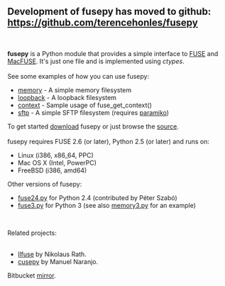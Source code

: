 ## Development of fusepy has moved to github: https://github.com/terencehonles/fusepy ##

<br>

<b>fusepy</b> is a Python module that provides a simple interface to <a href='http://fuse.sourceforge.net/'>FUSE</a> and <a href='http://code.google.com/p/macfuse/'>MacFUSE</a>. It's just one file and is implemented using <i>ctypes</i>.<br>
<br>
See some examples of how you can use fusepy:<br>
<ul><li><a href='http://code.google.com/p/fusepy/source/browse/trunk/memory.py'>memory</a> - A simple memory filesystem<br>
</li><li><a href='http://code.google.com/p/fusepy/source/browse/trunk/loopback.py'>loopback</a> - A loopback filesystem<br>
</li><li><a href='http://code.google.com/p/fusepy/source/browse/trunk/context.py'>context</a> - Sample usage of fuse_get_context()<br>
</li><li><a href='http://code.google.com/p/fusepy/source/browse/trunk/sftp.py'>sftp</a> - A simple SFTP filesystem (requires <a href='http://www.lag.net/paramiko/'>paramiko</a>)</li></ul>

To get started <a href='http://fusepy.googlecode.com/svn/trunk/fuse.py'>download</a> fusepy or just browse the <a href='http://code.google.com/p/fusepy/source/browse/trunk/fuse.py'>source</a>.<br>
<br>
fusepy requires FUSE 2.6 (or later), Python 2.5 (or later) and runs on:<br>
<ul><li>Linux (i386, x86_64, PPC)<br>
</li><li>Mac OS X (Intel, PowerPC)<br>
</li><li>FreeBSD (i386, amd64)</li></ul>

Other versions of fusepy:<br>
<ul><li><a href='http://code.google.com/p/fusepy/source/browse/trunk/fuse24.py'>fuse24.py</a> for Python 2.4 (contributed by Péter Szabó)<br>
</li><li><a href='http://code.google.com/p/fusepy/source/browse/trunk/fuse3.py'>fuse3.py</a> for Python 3 (see also <a href='http://code.google.com/p/fusepy/source/browse/trunk/memory3.py'>memory3.py</a> for an example)</li></ul>

<br>

Related projects:<br>
<br>
<ul><li><a href='http://code.google.com/p/python-llfuse/'>llfuse</a> by Nikolaus Rath.<br>
</li><li><a href='http://code.google.com/p/cusepy/'>cusepy</a> by Manuel Naranjo.</li></ul>

Bitbucket <a href='http://bitbucket.org/vlasovskikh/fusepy-mirror'>mirror</a>.